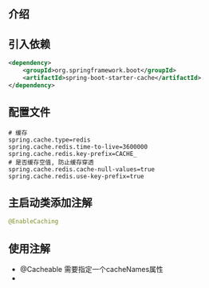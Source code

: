 

## 介绍




## 引入依赖
```xml
<dependency>
    <groupId>org.springframework.boot</groupId>
    <artifactId>spring-boot-starter-cache</artifactId>
</dependency>
```



## 配置文件

```properties
# 缓存
spring.cache.type=redis
spring.cache.redis.time-to-live=3600000
spring.cache.redis.key-prefix=CACHE_
# 是否缓存空值, 防止缓存穿透
spring.cache.redis.cache-null-values=true
spring.cache.redis.use-key-prefix=true
```



## 主启动类添加注解

```java
@EnableCaching
```



## 使用注解

- @Cacheable 需要指定一个cacheNames属性
- 
